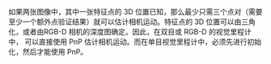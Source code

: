 如果两张图像中，其中一张特征点的 3D 位置已知，那么最少只需三个点对（需要至少一个额外点验证结果）就可以估计相机运动。特征点的 3D 位置可以由三角化，或者由RGB-D 相机的深度图确定。因此，在双目或 RGB-D 的视觉里程计中， 可以直接使用 PnP 估计相机运动。而在单目视觉里程计中，必须先进行初始化，然后才能使用 PnP。  

